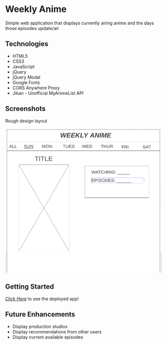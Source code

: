 # Weekly Anime

Simple web application that displays currently airing anime and the days those episodes update/air

## Technologies

- HTML5
- CSS3 
- JavaScript
- jQuery
- jQuery Modal
- Google Fonts
- CORS Anywhere Proxy
- Jikan - Unofficial MyAnimeList API

## Screenshots
Rough design layout

![wireframe](./imgs/week-anime-wireframe.png)

## Getting Started
[Click Here](#) to see the deployed app!

## Future Enhancements
- Display production studios
- Display recommendations from other users
- Display current available episodes